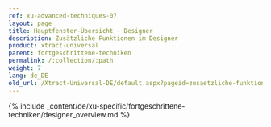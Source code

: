 ```yaml
---
ref: xu-advanced-techniques-07
layout: page
title: Hauptfenster-Übersicht - Designer 
description: Zusätzliche Funktionen im Designer
product: xtract-universal
parent: fortgeschrittene-techniken
permalink: /:collection/:path
weight: 7
lang: de_DE
old_url: /Xtract-Universal-DE/default.aspx?pageid=zusaetzliche-funktionen-im-designer
---
```

{% include _content/de/xu-specific/fortgeschrittene-techniken/designer_overview.md %}